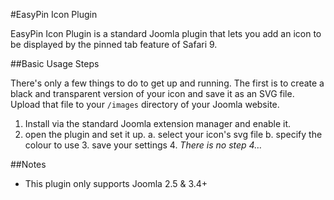#EasyPin Icon Plugin

EasyPin Icon Plugin is a standard Joomla plugin that lets you add an icon to be displayed by the pinned tab feature of Safari 9.

##Basic Usage Steps

There's only a few things to do to get up and running. The first is to create a black and transparent version of your icon and save it as an SVG file. Upload that file to your `/images` directory of your Joomla website.

  1. Install via the standard Joomla extension manager and enable it.
  2. open the plugin and set it up.
		a. select your icon's svg file
		b. specify the colour to use 
	3. save your settings
	4.  _There is no step 4…_
  

##Notes
 - This plugin only supports Joomla 2.5 & 3.4+ 
 